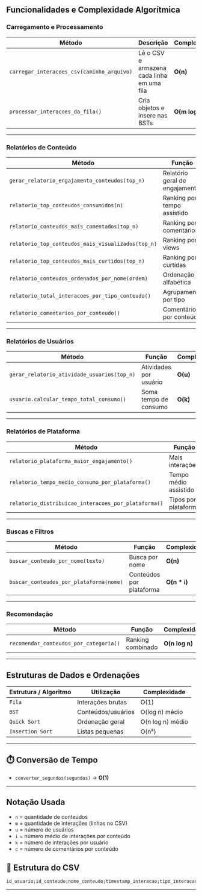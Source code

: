 ##  Funcionalidades e Complexidade Algorítmica

### Carregamento e Processamento

| Método | Descrição | Complexidade |
|--------|-----------|--------------|
| `carregar_interacoes_csv(caminho_arquivo)` | Lê o CSV e armazena cada linha em uma fila | **O(n)** |
| `processar_interacoes_da_fila()` | Cria objetos e insere nas BSTs | **O(m log n)** |

---

### Relatórios de Conteúdo

| Método | Função | Complexidade |
|--------|--------|--------------|
| `gerar_relatorio_engajamento_conteudos(top_n)` | Relatório geral de engajamento | **O(n log n)** |
| `relatorio_top_conteudos_consumidos(n)` | Ranking por tempo assistido | **O(n log n)** |
| `relatorio_conteudos_mais_comentados(top_n)` | Ranking por comentários | **O(n log n)** |
| `relatorio_top_conteudos_mais_visualizados(top_n)` | Ranking por views | **O(n log n)** |
| `relatorio_top_conteudos_mais_curtidos(top_n)` | Ranking por curtidas | **O(n log n)** |
| `relatorio_conteudos_ordenados_por_nome(ordem)` | Ordenação alfabética | **O(n log n)** |
| `relatorio_total_interacoes_por_tipo_conteudo()` | Agrupamento por tipo | **O(n)** |
| `relatorio_comentarios_por_conteudo()` | Comentários por conteúdo | **O(n + c)** |

---

###  Relatórios de Usuários

| Método | Função | Complexidade |
|--------|--------|--------------|
| `gerar_relatorio_atividade_usuarios(top_n)` | Atividades por usuário | **O(u)** |
| `usuario.calcular_tempo_total_consumo()` | Soma tempo de consumo | **O(k)** |

---

###  Relatórios de Plataforma

| Método | Função | Complexidade |
|--------|--------|--------------|
| `relatorio_plataforma_maior_engajamento()` | Mais interações | **O(n * i)** |
| `relatorio_tempo_medio_consumo_por_plataforma()` | Tempo médio assistido | **O(n * i)** |
| `relatorio_distribuicao_interacoes_por_plataforma()` | Tipos por plataforma | **O(n * i)** |

---

###  Buscas e Filtros

| Método | Função | Complexidade |
|--------|--------|--------------|
| `buscar_conteudo_por_nome(texto)` | Busca por nome | **O(n)** |
| `buscar_conteudos_por_plataforma(nome)` | Conteúdos por plataforma | **O(n * i)** |

---

###  Recomendação

| Método | Função | Complexidade |
|--------|--------|--------------|
| `recomendar_conteudos_por_categoria()` | Ranking combinado | **O(n log n)** |

---

##  Estruturas de Dados e Ordenações

| Estrutura / Algoritmo | Utilização | Complexidade |
|-----------------------|------------|--------------|
| `Fila` | Interações brutas | O(1) |
| `BST` | Conteúdos/usuários | O(log n) médio |
| `Quick Sort` | Ordenação geral | O(n log n) médio |
| `Insertion Sort` | Listas pequenas | O(n²) |

---

## ⏱️ Conversão de Tempo

- `converter_segundos(segundos)` → **O(1)**

---

## Notação Usada

- `n` = quantidade de conteúdos  
- `m` = quantidade de interações (linhas no CSV)  
- `u` = número de usuários  
- `i` = número médio de interações por conteúdo  
- `k` = número de interações por usuário  
- `c` = número de comentários por conteúdo  


## 📂 Estrutura do CSV

```
id_usuario;id_conteudo;nome_conteudo;timestamp_interacao;tipo_interacao;watch_duration_seconds;comment_text;plataforma;categoria;tipo_conteudo
```

---
